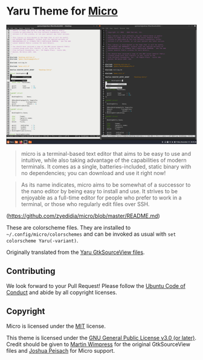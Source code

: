 # Yaru Theme for [Micro](https://micro-editor.github.io/)

![MicroYaru](../.github/screenshots/micro.png)

> micro is a terminal-based text editor that aims to be easy to use and intuitive, while also taking advantage of the capabilities of modern terminals. It comes as a single, batteries-included, static binary with no dependencies; you can download and use it right now!

> As its name indicates, micro aims to be somewhat of a successor to the nano editor by being easy to install and use. It strives to be enjoyable as a full-time editor for people who prefer to work in a terminal, or those who regularly edit files over SSH.

(https://github.com/zyedidia/micro/blob/master/README.md)

These are colorscheme files. They are installed to `~/.config/micro/colorschemes` and can be invoked as usual with `set colorscheme Yaru(-variant)`.

Originally translated from the [Yaru GtkSourceView files](https://github.com/ubuntu/yaru/tree/master/gtksourceview/src).

## Contributing
We look forward to your Pull Request! Please follow the [Ubuntu Code of Conduct](https://ubuntu.com/community/code-of-conduct) and abide by all copyright licenses.

## Copyright
Micro is licensed under the [MIT](https://github.com/zyedidia/micro/blob/master/LICENSE) license.

This theme is licensed under the [GNU General Public License v3.0 (or later)](https://github.com/ItzSwirlz/yaru-cli/blob/main/LICENSE). Credit should be given to [Martin Wimpress](https://github.com/flexiondotorg) for the original GtkSourceView files and [Joshua Peisach](https://github.com/ItzSwirlz) for Micro support.
